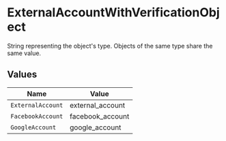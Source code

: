 # ExternalAccountWithVerificationObject

String representing the object's type. Objects of the same type share the same value.


## Values

| Name              | Value             |
| ----------------- | ----------------- |
| `ExternalAccount` | external_account  |
| `FacebookAccount` | facebook_account  |
| `GoogleAccount`   | google_account    |